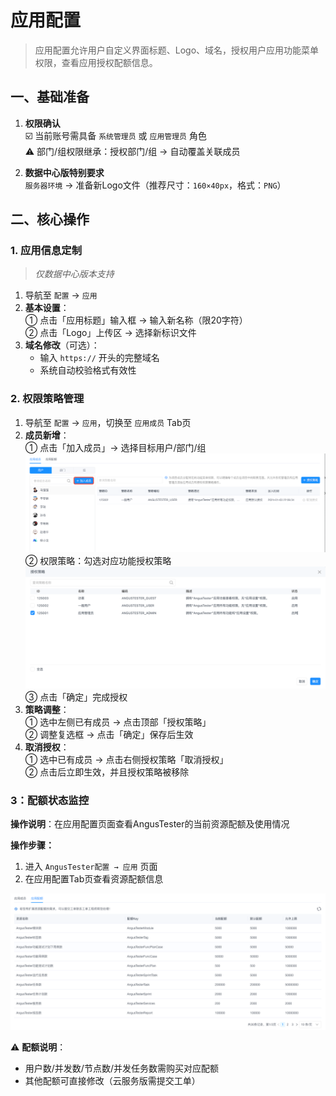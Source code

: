 # 应用配置

> 应用配置允许用户自定义界面标题、Logo、域名，授权用户应用功能菜单权限，查看应用授权配额信息。

## 一、基础准备
1. **权限确认**  
   ☑️ 当前账号需具备 `系统管理员` 或 `应用管理员` 角色  
   ⚠️ 部门/组权限继承：授权部门/组 → 自动覆盖关联成员

2. **数据中心版特别要求**  
   `服务器环境` → 准备新Logo文件（推荐尺寸：`160×40px`，格式：`PNG`）

## 二、核心操作

### 1. 应用信息定制
> *仅数据中心版本支持*

1. 导航至 `配置` → `应用`
2. **基本设置**：  
   ① 点击「应用标题」输入框 → 输入新名称（限20字符）  
   ② 点击「Logo」上传区 → 选择新标识文件  
3. **域名修改**（可选）：
   - 输入 `https://` 开头的完整域名
   - 系统自动校验格式有效性

### 2. 权限策略管理
1. 导航至 `配置` → `应用`，切换至 `应用成员` Tab页
2. **成员新增**：  
   ① 点击「加入成员」→ 选择目标用户/部门/组
   ![app-user-add.png](images/app-user-add.png)
   ② 权限策略：勾选对应功能授权策略
   ![app-user-grant.png](images/app-user-grant.png)
   ③ 点击「确定」完成授权
3. **策略调整**：  
   ① 选中左侧已有成员 → 点击顶部「授权策略」  
   ② 调整复选框 → 点击「确定」保存后生效
4. **取消授权**：  
   ① 选中已有成员 → 点击右侧授权策略「取消授权」  
   ② 点击后立即生效，并且授权策略被移除

### 3：配额状态监控
**操作说明**：在应用配置页面查看AngusTester的当前资源配额及使用情况

**操作步骤：**
1. 进入 `AngusTester配置 → 应用` 页面
2. 在应用配置Tab页查看资源配额信息  

![app-quota-view.png](images/app-quota-view.png)

⚠️ **配额说明**：
- 用户数/并发数/节点数/并发任务数需购买对应配额
- 其他配额可直接修改（云服务版需提交工单）